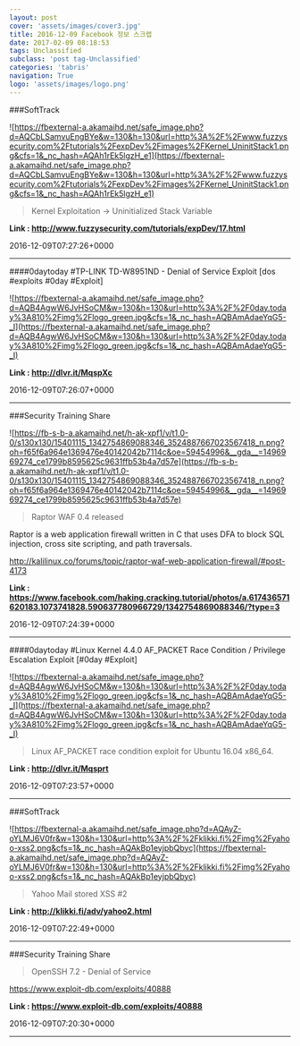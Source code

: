 ```yaml
---
layout: post
cover: 'assets/images/cover3.jpg'
title: 2016-12-09 Facebook 정보 스크랩
date: 2017-02-09 08:18:53
tags: Unclassified
subclass: 'post tag-Unclassified'
categories: 'tabris'
navigation: True
logo: 'assets/images/logo.png'
---
```


###SoftTrack

![https://fbexternal-a.akamaihd.net/safe_image.php?d=AQCbLSamvuEngBYe&w=130&h=130&url=http%3A%2F%2Fwww.fuzzysecurity.com%2Ftutorials%2FexpDev%2Fimages%2FKernel_UninitStack1.png&cfs=1&_nc_hash=AQAh1rEk5lgzH_e1](https://fbexternal-a.akamaihd.net/safe_image.php?d=AQCbLSamvuEngBYe&w=130&h=130&url=http%3A%2F%2Fwww.fuzzysecurity.com%2Ftutorials%2FexpDev%2Fimages%2FKernel_UninitStack1.png&cfs=1&_nc_hash=AQAh1rEk5lgzH_e1)

>Kernel Exploitation -> Uninitialized Stack Variable

**Link : <http://www.fuzzysecurity.com/tutorials/expDev/17.html>**

2016-12-09T07:27:26+0000

---

####0daytoday #TP-LINK TD-W8951ND - Denial of Service Exploit [dos #exploits #0day #Exploit]

![https://fbexternal-a.akamaihd.net/safe_image.php?d=AQB4AgwW6JvHSoCM&w=130&h=130&url=http%3A%2F%2F0day.today%3A810%2Fimg%2Flogo_green.jpg&cfs=1&_nc_hash=AQBAmAdaeYqG5-_I](https://fbexternal-a.akamaihd.net/safe_image.php?d=AQB4AgwW6JvHSoCM&w=130&h=130&url=http%3A%2F%2F0day.today%3A810%2Fimg%2Flogo_green.jpg&cfs=1&_nc_hash=AQBAmAdaeYqG5-_I)

**Link : <http://dlvr.it/MqspXc>**

2016-12-09T07:26:07+0000

---

###Security Training Share

![https://fb-s-b-a.akamaihd.net/h-ak-xpf1/v/t1.0-0/s130x130/15401115_1342754869088346_3524887667023567418_n.png?oh=f65f6a964e1369476e40142042b7114c&oe=59454996&__gda__=1496969274_ce1799b8595625c9631ffb53b4a7d57e](https://fb-s-b-a.akamaihd.net/h-ak-xpf1/v/t1.0-0/s130x130/15401115_1342754869088346_3524887667023567418_n.png?oh=f65f6a964e1369476e40142042b7114c&oe=59454996&__gda__=1496969274_ce1799b8595625c9631ffb53b4a7d57e)

>Raptor WAF 0.4 released

Raptor is a web application firewall written in C that uses DFA to block SQL injection, cross site scripting, and path traversals.

http://kalilinux.co/forums/topic/raptor-waf-web-application-firewall/#post-4173

**Link : <https://www.facebook.com/haking.cracking.tutorial/photos/a.617436571620183.1073741828.590637780966729/1342754869088346/?type=3>**

2016-12-09T07:24:39+0000

---

####0daytoday #Linux Kernel 4.4.0 AF_PACKET Race Condition / Privilege Escalation Exploit [#0day #Exploit]

![https://fbexternal-a.akamaihd.net/safe_image.php?d=AQB4AgwW6JvHSoCM&w=130&h=130&url=http%3A%2F%2F0day.today%3A810%2Fimg%2Flogo_green.jpg&cfs=1&_nc_hash=AQBAmAdaeYqG5-_I](https://fbexternal-a.akamaihd.net/safe_image.php?d=AQB4AgwW6JvHSoCM&w=130&h=130&url=http%3A%2F%2F0day.today%3A810%2Fimg%2Flogo_green.jpg&cfs=1&_nc_hash=AQBAmAdaeYqG5-_I)

>Linux AF_PACKET race condition exploit for Ubuntu 16.04 x86_64.

**Link : <http://dlvr.it/Mqsprt>**

2016-12-09T07:23:57+0000

---

###SoftTrack

![https://fbexternal-a.akamaihd.net/safe_image.php?d=AQAyZ-oYLMJ6V0fr&w=130&h=130&url=http%3A%2F%2Fklikki.fi%2Fimg%2Fyahoo-xss2.png&cfs=1&_nc_hash=AQAkBp1eyjpbQbyc](https://fbexternal-a.akamaihd.net/safe_image.php?d=AQAyZ-oYLMJ6V0fr&w=130&h=130&url=http%3A%2F%2Fklikki.fi%2Fimg%2Fyahoo-xss2.png&cfs=1&_nc_hash=AQAkBp1eyjpbQbyc)

>Yahoo Mail stored XSS #2

**Link : <http://klikki.fi/adv/yahoo2.html>**

2016-12-09T07:22:49+0000

---

###Security Training Share

>OpenSSH 7.2 - Denial of Service

https://www.exploit-db.com/exploits/40888

**Link : <https://www.exploit-db.com/exploits/40888>**

2016-12-09T07:20:30+0000

---

